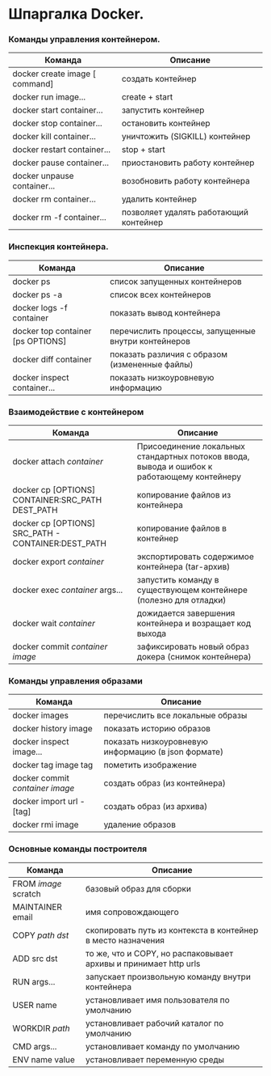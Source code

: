 # Шпаргалка Docker.

### Команды управления контейнером.

| Команда                        | Описание                               |
| ------------------------------ | -------------------------------------- |
| docker create image [ command] | создать контейнер                      |
| docker run image...            | create + start                         |
| docker start container...      | запустить контейнер                    |
| docker stop container...       | остановить контейнер                   |
| docker kill container...       | уничтожить (SIGKILL) контейнер         |
| docker restart container...    | stop + start                           |
| docker pause container...      | приостановить работу контейнер         |
| docker unpause container...    | возобновить работу контейнера          |
| docker rm container...         | удалить контейнер                      |
| docker rm -f container...      | позволяет удалять работающий контейнер |

### Инспекция контейнера.

| Команда                           | Описание                                            |
| --------------------------------- | --------------------------------------------------- |
| docker ps                         | список запущенных контейнеров                       |
| docker ps -a                      | список всех контейнеров                             |
| docker logs -f container          | показать вывод контейнера                           |
| docker top container [ps OPTIONS] | перечислить процессы, запущенные внутри контейнеров |
| docker diff container             | показать различия с образом (измененные файлы)      |
| docker inspect container...       | показать низкоуровневую информацию                  |

### Взаимодействие с контейнером

| Команда                                            | Описание                                                                                    |
| -------------------------------------------------- | ------------------------------------------------------------------------------------------- |
| docker attach _container_                          | Присоединение локальных стандартных потоков ввода, вывода и ошибок к работающему контейнеру |
| docker cp [OPTIONS] CONTAINER:SRC_PATH DEST_PATH   | копирование файлов из контейнера                                                            |
| docker cp [OPTIONS] SRC_PATH - CONTAINER:DEST_PATH | копирование файлов в контейнер                                                              |
| docker export _container_                          | экспортировать содержимое контейнера (tar-архив)                                            |
| docker exec _container_ args...                    | запустить команду в существующем контейнере (полезно для отладки)                           |
| docker wait _container_                            | дожидается завершения контейнера и возращает код выхода                                     |
| docker commit _container_ _image_                  | зафиксировать новый образ докера (снимок контейнера)                                        |

### Команды управления образами

| Команда                           | Описание                                            |
| --------------------------------- | --------------------------------------------------- |
| docker images                     | перечислить все локальные образы                    |
| docker history image              | показать историю образов                            |
| docker inspect image...           | показать низкоуровневую информацию (в json формате) |
| docker tag image tag              | пометить изображение                                |
| docker commit _container_ _image_ | создать образ (из контейнера)                       |
| docker import url -[tag]          | создать образ (из архива)                           |
| docker rmi image                  | удаление образов                                    |

### Основные команды построителя

| Команда              | Описание                                                         |
| -------------------- | ---------------------------------------------------------------- |
| FROM _image_ scratch | базовый образ для сборки                                         |
| MAINTAINER email     | имя сопровождающего                                              |
| COPY _path_ _dst_    | скопировать путь из контекста в контейнер в место назначения     |
| ADD src dst          | то же, что и COPY, но распаковывает архивы и принимает http urls |
| RUN args...          | запускает произвольную команду внутри контейнера                 |
| USER name            | установливает имя пользователя по умолчанию                      |
| WORKDIR _path_       | установливает рабочий каталог по умолчанию                       |
| CMD args...          | установливает команду по умолчанию                               |
| ENV name value       | установливает переменную среды                                   |
